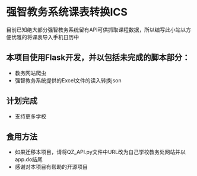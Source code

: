 # 强智教务系统课表转换ICS
目前已知绝大部分强智教务系统留有API可供抓取课程数据，所以编写此小站以方便优雅的将课表导入手机日历中

## 本项目使用Flask开发，并以包括未完成的脚本部分：
- 教务网站爬虫
- 强智教务系统提供的Excel文件的读入转换json

## 计划完成
- 支持更多学校

## 食用方法

- 如果迁移本项目，请将QZ_API.py文件中URL改为自己学校教务处网站并以app.do结尾
- 感谢对本项目有帮助的开源项目
